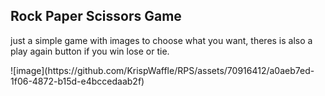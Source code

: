 <h2> 
  Rock Paper Scissors Game
</h2>
<p>just a simple game with images to choose what you want, theres is also a play again button if you win lose or tie.</p>
![image](https://github.com/KrispWaffle/RPS/assets/70916412/a0aeb7ed-1f06-4872-b15d-e4bccedaab2f)
